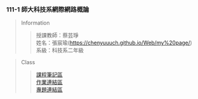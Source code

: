 ### 111-1 師大科技系網際網路概論
> Information
> > 授課教師：蔡芸琤 <br />
> > 姓名：張宸瑜(https://chenyuuuch.github.io/Web/my%20page/) <br />
> > 系級：科技系二年級

> Class
> > [課程筆記區](https://github.com/chenyuuuch/Web/blob/main/README.md) <br />
> > [作業連結區](https://github.com/chenyuuuch/Web/blob/main/README.md) <br />
> > [專題連結區](https://github.com/chenyuuuch/Web/blob/main/README.md) <br />
